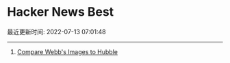 # Hacker News Best

最近更新时间: 2022-07-13 07:01:48

--- 
1. [Compare Webb's Images to Hubble](https://johnedchristensen.github.io/WebbCompare/) 
